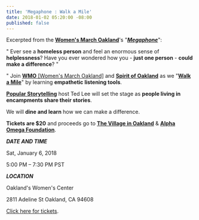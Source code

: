 ```yaml
---
title: 'Megaphone : Walk a Mile'
date: 2018-01-02 05:20:00 -08:00
published: false
---
```


Excerpted from the **[Women's March Oakland](https://womensmarchoakland.org/about-the-march/)**'s "[***Megaphone***](https://womensmarchoakland.org/the-megaphone)": 

"  Ever see a **homeless person** and feel an enormous sense of **helplessness**? Have you ever wondered how you - **just one person** - **could make a difference**? "

"  Join [**WMO** [Women's March Oakland]](https://womensmarchoakland.org/about-the-march/) and [**Spirit of Oakland**](https://spiritofoakland.com/) as we "[**Walk a Mile**](https://www.eventbrite.com/e/walk-a-mile-storytelling-by-marginalized-people-tickets-41033926579?aff=es2)" by learning **empathetic listening tools**. 

[**Popular Storytelling**](https://www.eventbrite.com/e/walk-a-mile-storytelling-by-marginalized-people-tickets-41033926579?aff=es2) host Ted Lee will set the stage as **people living in encampments share their stories**. 

We will **dine and learn** how we can make a difference. 

**Tickets are $20** and proceeds go to [**The Village in Oakland**](https://www.facebook.com/The-Village-in-Oakland-feedthepeople-731643677003021/) & [**Alpha Omega Foundation**](https://www.facebook.com/alphaomegafoundation/). 

***DATE AND TIME***


Sat, January 6, 2018

5:00 PM – 7:30 PM PST

***LOCATION***


Oakland's Women's Center

2811 Adeline St Oakland, CA 94608

[Click here for tickets](https://www.eventbrite.com/e/walk-a-mile-storytelling-by-marginalized-people-tickets-41033926579?aff=es2). 
